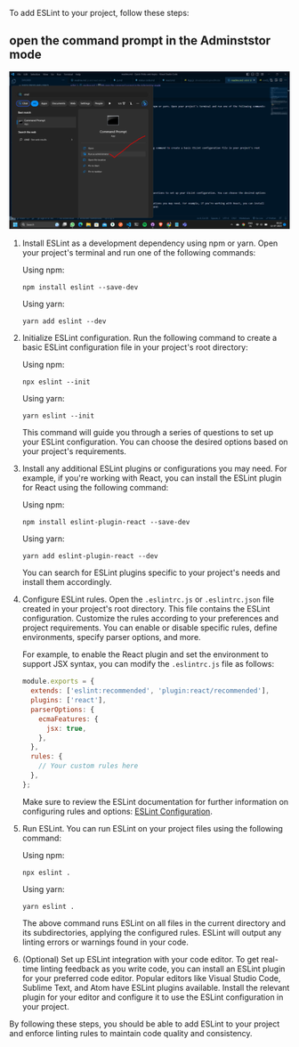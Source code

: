 To add ESLint to your project, follow these steps:
 
 ## open the command prompt in the Adminststor mode 
 <img src="../eslint/images/cmd.png" />

1. Install ESLint as a development dependency using npm or yarn. Open your project's terminal and run one of the following commands:

   Using npm:
   ```
   npm install eslint --save-dev
   ```

   Using yarn:
   ```
   yarn add eslint --dev
   ```

2. Initialize ESLint configuration. Run the following command to create a basic ESLint configuration file in your project's root directory:

   Using npm:
   ```
   npx eslint --init
   ```

   Using yarn:
   ```
   yarn eslint --init
   ```

   This command will guide you through a series of questions to set up your ESLint configuration. You can choose the desired options based on your project's requirements.

3. Install any additional ESLint plugins or configurations you may need. For example, if you're working with React, you can install the ESLint plugin for React using the following command:

   Using npm:
   ```
   npm install eslint-plugin-react --save-dev
   ```

   Using yarn:
   ```
   yarn add eslint-plugin-react --dev
   ```

   You can search for ESLint plugins specific to your project's needs and install them accordingly.

4. Configure ESLint rules. Open the `.eslintrc.js` or `.eslintrc.json` file created in your project's root directory. This file contains the ESLint configuration. Customize the rules according to your preferences and project requirements. You can enable or disable specific rules, define environments, specify parser options, and more.

   For example, to enable the React plugin and set the environment to support JSX syntax, you can modify the `.eslintrc.js` file as follows:

   ```javascript
   module.exports = {
     extends: ['eslint:recommended', 'plugin:react/recommended'],
     plugins: ['react'],
     parserOptions: {
       ecmaFeatures: {
         jsx: true,
       },
     },
     rules: {
       // Your custom rules here
     },
   };
   ```

   Make sure to review the ESLint documentation for further information on configuring rules and options: [ESLint Configuration](https://eslint.org/docs/user-guide/configuring).

5. Run ESLint. You can run ESLint on your project files using the following command:

   Using npm:
   ```
   npx eslint .
   ```

   Using yarn:
   ```
   yarn eslint .
   ```

   The above command runs ESLint on all files in the current directory and its subdirectories, applying the configured rules. ESLint will output any linting errors or warnings found in your code.

6. (Optional) Set up ESLint integration with your code editor. To get real-time linting feedback as you write code, you can install an ESLint plugin for your preferred code editor. Popular editors like Visual Studio Code, Sublime Text, and Atom have ESLint plugins available. Install the relevant plugin for your editor and configure it to use the ESLint configuration in your project.

By following these steps, you should be able to add ESLint to your project and enforce linting rules to maintain code quality and consistency.